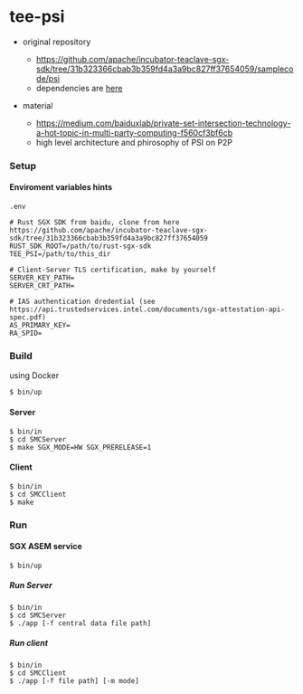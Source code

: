 # tee-psi

- original repository
  - https://github.com/apache/incubator-teaclave-sgx-sdk/tree/31b323366cbab3b359fd4a3a9bc827ff37654059/samplecode/psi
  - dependencies are [here](https://github.com/apache/incubator-teaclave-sgx-sdk/blob/e60e5adfadcbe4b34913d1c82cd5f7ac021fc3cf/samplecode/psi/README.md#setup)

- material
  - https://medium.com/baiduxlab/private-set-intersection-technology-a-hot-topic-in-multi-party-computing-f560cf3bf6cb
  - high level architecture and phirosophy of PSI on P2P

### Setup
#### Enviroment variables hints
`.env`
```
# Rust SGX SDK from baidu, clone from here https://github.com/apache/incubator-teaclave-sgx-sdk/tree/31b323366cbab3b359fd4a3a9bc827ff37654059
RUST_SDK_ROOT=/path/to/rust-sgx-sdk
TEE_PSI=/path/to/this_dir

# Client-Server TLS certification, make by yourself
SERVER_KEY_PATH=
SERVER_CRT_PATH=

# IAS authentication dredential (see https://api.trustedservices.intel.com/documents/sgx-attestation-api-spec.pdf)
AS_PRIMARY_KEY=
RA_SPID=
```
### Build
using Docker

```
$ bin/up
```

#### Server
```
$ bin/in
$ cd SMCServer
$ make SGX_MODE=HW SGX_PRERELEASE=1
```

#### Client
```
$ bin/in
$ cd SMCClient
$ make
```

### Run

#### SGX ASEM service
```
$ bin/up
```

##### Run Server
```
$ bin/in
$ cd SMCServer
$ ./app [-f central data file path]
```

##### Run client
```
$ bin/in
$ cd SMCClient
$ ./app [-f file path] [-m mode]
```
